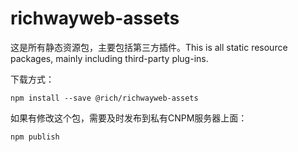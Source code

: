 # richwayweb-assets

这是所有静态资源包，主要包括第三方插件。This is all static resource packages, mainly including third-party plug-ins.

下载方式：
```
npm install --save @rich/richwayweb-assets
```

如果有修改这个包，需要及时发布到私有CNPM服务器上面：
```
npm publish
```